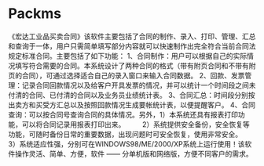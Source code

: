# Packms
 《宏达工业品买卖合同》该软件主要包括了合同的制作、录入、打印、管理、汇总和查询于一体，用户只需简单填写部分内容就可以快速制作出完全符合当前合同法规定标准合同。主要包括了如下功能： 1、合同制作：用户可以根据自己的实际情况填写符合需要的合同。本系统设计了两种合同的格式（带有附页合同和不带有附页的合同），可通过选择适合自己的录入窗口来输入合同数据。 2、回款、发票管理：记录合同回款情况以及给客户开具发票的情况，并可以统计一个时间段之间未付清的合同、已付清的合同以及业务员业绩统计表。 3、合同汇总：时间段分别按出卖方和买受方汇总以及按照回款情况生成要帐统计表，以便提醒客户。 4、合同查询：可以按合同号查询合同的具体情况。另外，1）本系统还具有报表打印功能，可以将合同记录用报表打印出来。　　　2）系统提供安全备份，安全恢复等功能，可随时备份日常的重要数据，出现问题时可安全恢复，使用非常安全。　　　3）系统适应性强，分别可在WINDOWS98/ME/2000/XP系统上运行使用！该软件操作灵活、简单、方便，软件 —— 分单机版和网络版，方便不同客户的需求。
